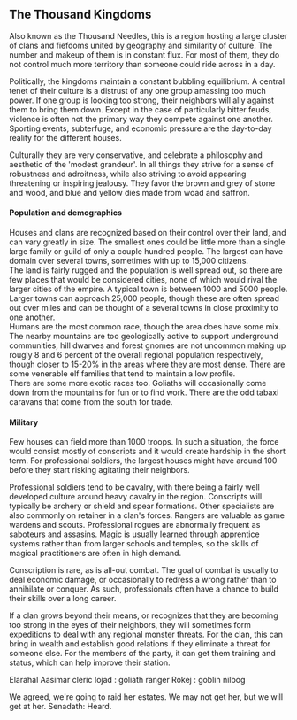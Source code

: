 ## The Thousand Kingdoms

Also known as the Thousand Needles, this is a region hosting a large cluster of 
clans and fiefdoms united by geography and similarity of culture. The number and 
makeup of them is in constant flux. For most of them, they do not control much 
more territory than someone could ride across in a day.  

Politically, the kingdoms maintain a constant bubbling equilibrium. A central 
tenet of their culture is a distrust of any one group amassing too much power. If 
one group is looking too strong, their neighbors will ally against them to bring 
them down. Except in the case of particularly bitter feuds, violence is often not the 
primary way they compete against one another. Sporting events, subterfuge, and 
economic pressure are the day-to-day reality for the different houses.  

Culturally they are very conservative, and celebrate a philosophy and aesthetic 
of the 'modest grandeur'. In all things they strive for a sense of robustness 
and adroitness, while also striving to avoid appearing threatening or inspiring 
jealousy. They favor the brown and grey of stone and wood, and blue and yellow 
dies made from woad and saffron. 

#### Population and demographics
Houses and clans are recognized based on their control over their land, and can 
vary greatly in size. The smallest ones could be little more than a single 
large family or guild of only a couple hundred people. The largest can have 
domain over several towns, sometimes with up to 15,000 citizens.  
The land is fairly rugged and the population is well spread out, so there are few 
places that would be considered cities, none of which would rival the larger cities 
of the empire. A typical town is between 1000 and 5000 people. Larger towns can 
approach 25,000 people, though these are often spread out over miles and can be 
thought of a several towns in close proximity to one another.  
Humans are the most common race, though the area does have some mix.  
The nearby mountains are too geologically active to support underground communities, 
hill dwarves and forest gnomes are not uncommon making up rougly 8 and 6 percent 
of the overall regional population respectively, though closer to 15-20% in the areas 
where they are most dense. There are some venerable elf families that tend to 
maintain a low profile.  
There are some more exotic races too. Goliaths will occasionally come down from the 
mountains for fun or to find work. There are the odd tabaxi caravans that come 
from the south for trade. 

#### Military 
Few houses can field more than 1000 troops. In such a situation, the force would 
consist mostly of conscripts and it would create hardship in the short term. 
For professional soldiers, the largest houses might have around 100 before they 
start risking agitating their neighbors.  

Professional soldiers tend to be cavalry, with there being a fairly well developed 
culture around heavy cavalry in the region. Conscripts will typically be archery 
or shield and spear formations. Other specialists are also commonly on retainer 
in a clan's forces. Rangers are valuable as game wardens and scouts. Professional 
rogues are abnormally frequent as saboteurs and assasins. Magic is usually learned 
through apprentice systems rather than from larger schools and temples, so the 
skills of magical practitioners are often in high demand.  

Conscription is rare, as is all-out combat. The goal of combat is usually to deal 
economic damage, or occasionally to redress a wrong rather than to annihilate or 
conquer. As such, professionals often have a chance to build their skills over 
a long career.  

If a clan grows beyond their means, or recognizes that they are becoming too 
strong in the eyes of their neighbors, they will sometimes form expeditions to 
deal with any regional monster threats. For the clan, this can bring in wealth 
and establish good relations if they eliminate a threat for someone else. For 
the members of the party, it can get them training and status, which can 
help improve their station. 

Elarahal Aasimar cleric 
Iojad : goliath ranger 
Rokej : goblin nilbog 

We agreed, we're going to raid her estates. We may not get her, but we will get at her. 
Senadath: Heard. 